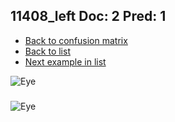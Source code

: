 ## 11408_left Doc: 2 Pred: 1
- [Back to confusion matrix](https://github.com/juliandewit/kaggle_retinopathy/blob/master/matrix.md)
- [Back to list](https://github.com/juliandewit/kaggle_retinopathy/blob/master/lists/21/list.md)
- [Next example in list](https://github.com/juliandewit/kaggle_retinopathy/blob/master/lists/21/11/11539_left.md)

![Eye](https://retinopaty.blob.core.windows.net/size1024/11408_left_2.jpeg)

### 

![Eye]()

